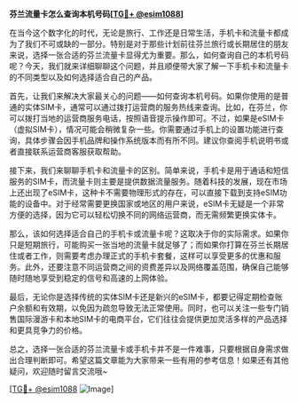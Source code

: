**芬兰流量卡怎么查询本机号码[[TG💪+ @esim1088](https://t.me/s/esim1088)]**

在当今这个数字化的时代，无论是旅行、工作还是日常生活，手机卡和流量卡都成为了我们不可或缺的一部分。特别是对于那些计划前往芬兰旅行或长期居住的朋友来说，选择一张合适的芬兰流量卡显得尤为重要。那么，如何查询自己的本机号码呢？今天，我们就来详细聊聊这个问题，并且顺便带大家了解一下手机卡和流量卡的不同类型以及如何选择适合自己的产品。

首先，让我们来解决大家最关心的问题——如何查询本机号码。如果你使用的是普通的实体SIM卡，通常可以通过拨打运营商的服务热线来查询。比如，在芬兰，你可以拨打当地的运营商服务电话，按照语音提示操作即可。不过，如果是eSIM卡（虚拟SIM卡），情况可能会稍微复杂一些。你需要通过手机上的设置功能进行查询，具体步骤会因手机品牌和操作系统版本而有所不同。建议你查阅手机说明书或者直接联系运营商客服获取帮助。

接下来，我们来聊聊手机卡和流量卡的区别。简单来说，手机卡是用于通话和短信服务的SIM卡，而流量卡则主要是提供数据流量服务。随着科技的发展，现在市场上还出现了eSIM卡，这种卡不需要物理形式的存在，可以直接下载到支持eSIM功能的设备中。对于经常需要更换国家或地区的用户来说，eSIM卡无疑是一个非常方便的选择，因为它可以轻松切换不同的网络运营商，而无需频繁更换实体卡。

那么，该如何选择适合自己的手机卡或流量卡呢？这取决于你的实际需求。如果你只是短期旅行，可能购买一张当地的流量卡就足够了；而如果你打算在芬兰长期居住或者工作，则需要考虑办理正式的手机卡套餐，这样可以享受更多的优惠和服务。此外，还要注意不同运营商之间的资费差异以及网络覆盖范围，确保自己能够随时随地享受到稳定的信号和高速的上网体验。

最后，无论你是选择传统的实体SIM卡还是新兴的eSIM卡，都要记得定期检查账户余额和有效期，以免因为疏忽导致无法正常使用。同时，也可以关注一些专门销售国际漫游卡和本地SIM卡的电商平台，它们往往会提供更加灵活多样的产品选择和更具竞争力的价格。

总之，选择一张合适的芬兰流量卡或手机卡并不是一件难事，只要根据自身需求做出合理判断即可。希望这篇文章能为大家带来一些有用的参考信息！如果还有其他疑问，欢迎随时留言交流哦~

[[TG💪+ @esim1088](https://t.me/s/esim1088) ![Image](https://i.postimg.cc/4NQfJmqS/Snipaste-2025-05-13-00-14-12.png)]